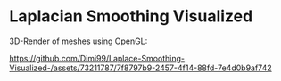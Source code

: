 # Laplacian Smoothing Visualized

3D-Render of meshes using OpenGL: 


https://github.com/Dimi99/Laplace-Smoothing-Visualized-/assets/73211787/7f8797b9-2457-4f14-88fd-7e4d0b9af742

